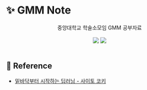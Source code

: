 # ✨ GMM Note

<div align="center">
<span>중앙대학교 학술소모임 GMM 공부자료</span> <br/> <br/>
<img src="https://img.shields.io/badge/Python-white?style=flat&logo=Python&logoColor=blue"/> 
<img src="https://img.shields.io/badge/Pytorch-white?style=flat&logo=Pytorch&logoColor=#EE4C2"/> 
</div>
<br>

## 📌 Reference
- [밑바닥부터 시작하는 딥러닝 - 사이토 코키](https://product.kyobobook.co.kr/detail/S000215599933)






